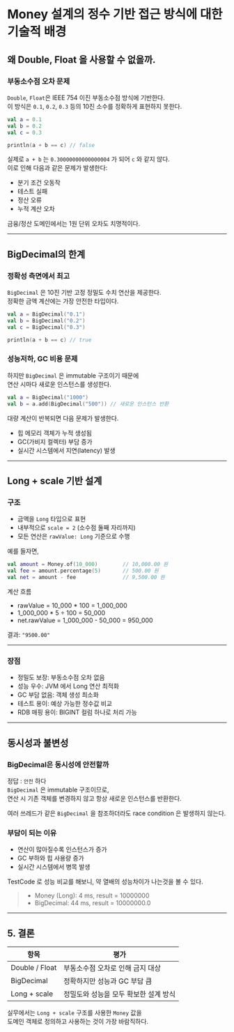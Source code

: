 # Money 설계의 정수 기반 접근 방식에 대한 기술적 배경

## 왜 Double, Float 을 사용할 수 없을까.

### 부동소수점 오차 문제

`Double`, `Float`은 IEEE 754 이진 부동소수점 방식에 기반한다.  
이 방식은 `0.1`, `0.2`, `0.3` 등의 10진 소수를 정확하게 표현하지 못한다.

```kotlin
val a = 0.1
val b = 0.2
val c = 0.3

println(a + b == c) // false
```

실제로 `a + b` 는 `0.30000000000000004` 가 되어 `c` 와 같지 않다.  
이로 인해 다음과 같은 문제가 발생한다:

- 분기 조건 오동작
- 테스트 실패
- 정산 오류
- 누적 계산 오차

금융/정산 도메인에서는 1원 단위 오차도 치명적이다.

---

## BigDecimal의 한계

### 정확성 측면에서 최고

`BigDecimal` 은 10진 기반 고정 정밀도 수치 연산을 제공한다.  
정확한 금액 계산에는 가장 안전한 타입이다.

```kotlin
val a = BigDecimal("0.1")
val b = BigDecimal("0.2")
val c = BigDecimal("0.3")

println(a + b == c) // true
```

### 성능저하, GC 비용 문제

하지만 `BigDecimal` 은 immutable 구조이기 때문에  
연산 시마다 새로운 인스턴스를 생성한다.

```kotlin
val a = BigDecimal("1000")
val b = a.add(BigDecimal("500")) // 새로운 인스턴스 반환
```

대량 계산이 반복되면 다음 문제가 발생한다.

- 힙 메모리 객체가 누적 생성됨
- GC(가비지 컬렉터) 부담 증가
- 실시간 시스템에서 지연(latency) 발생

---

## Long + scale 기반 설계

### 구조

- 금액을 `Long` 타입으로 표현
- 내부적으로 `scale = 2` (소수점 둘째 자리까지)
- 모든 연산은 `rawValue: Long` 기준으로 수행

예를 들자면,

```kotlin
val amount = Money.of(10_000)        // 10,000.00 원
val fee = amount.percentage(5)       // 500.00 원
val net = amount - fee               // 9,500.00 원
```

계산 흐름

- rawValue = 10_000 * 100 = 1_000_000
- 1_000_000 * 5 ÷ 100 = 50_000
- net.rawValue = 1_000_000 - 50_000 = 950_000

결과: `"9500.00"`

---

### 장점

- 정밀도 보장: 부동소수점 오차 없음
- 성능 우수: JVM 에서 Long 연산 최적화
- GC 부담 없음: 객체 생성 최소화
- 테스트 용이: 예상 가능한 정수값 비교
- RDB 매핑 용이: BIGINT 컬럼 하나로 처리 가능

---

## 동시성과 불변성

### BigDecimal은 동시성에 안전할까

정답 : `안전` 하다  
`BigDecimal` 은 immutable 구조이므로,  
연산 시 기존 객체를 변경하지 않고 항상 새로운 인스턴스를 반환한다.

여러 쓰레드가 같은 `BigDecimal` 을 참조하더라도 race condition 은 발생하지 않는다.

### 부담이 되는 이유

- 연산이 많아질수록 인스턴스가 증가
- GC 부하와 힙 사용량 증가
- 실시간 시스템에서 병목 발생

TestCode 로 성능 비교를 해보니, 약 열배의 성능차이가 나는것을 볼 수 있다.
> - Money (Long): 4 ms, result = 10000000
> - BigDecimal: 44 ms, result = 10000000.0
---

## 5. 결론

| 항목 | 평가 |
|------|------|
| Double / Float | 부동소수점 오차로 인해 금지 대상 |
| BigDecimal | 정확하지만 성능과 GC 부담 큼 |
| Long + scale | 정밀도와 성능을 모두 확보한 설계 방식 |

실무에서는 `Long + scale` 구조를 사용한 `Money` 값을  
도메인 객체로 정의하고 사용하는 것이 가장 바람직하다.

